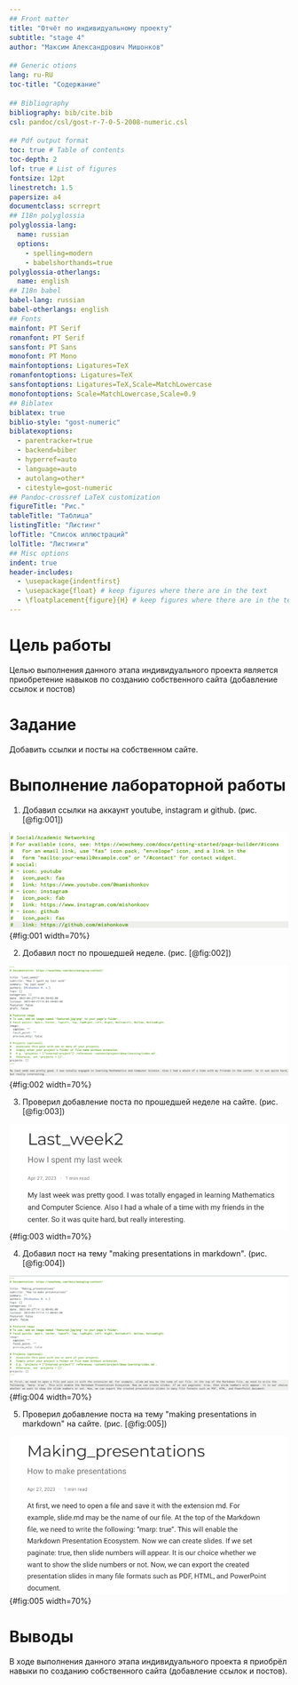```yaml
---
## Front matter
title: "Отчёт по индивидуальному проекту"
subtitle: "stage 4"
author: "Максим Александрович Мишонков"

## Generic otions
lang: ru-RU
toc-title: "Содержание"

## Bibliography
bibliography: bib/cite.bib
csl: pandoc/csl/gost-r-7-0-5-2008-numeric.csl

## Pdf output format
toc: true # Table of contents
toc-depth: 2
lof: true # List of figures
fontsize: 12pt
linestretch: 1.5
papersize: a4
documentclass: scrreprt
## I18n polyglossia
polyglossia-lang:
  name: russian
  options:
	- spelling=modern
	- babelshorthands=true
polyglossia-otherlangs:
  name: english
## I18n babel
babel-lang: russian
babel-otherlangs: english
## Fonts
mainfont: PT Serif
romanfont: PT Serif
sansfont: PT Sans
monofont: PT Mono
mainfontoptions: Ligatures=TeX
romanfontoptions: Ligatures=TeX
sansfontoptions: Ligatures=TeX,Scale=MatchLowercase
monofontoptions: Scale=MatchLowercase,Scale=0.9
## Biblatex
biblatex: true
biblio-style: "gost-numeric"
biblatexoptions:
  - parentracker=true
  - backend=biber
  - hyperref=auto
  - language=auto
  - autolang=other*
  - citestyle=gost-numeric
## Pandoc-crossref LaTeX customization
figureTitle: "Рис."
tableTitle: "Таблица"
listingTitle: "Листинг"
lofTitle: "Список иллюстраций"
lolTitle: "Листинги"
## Misc options
indent: true
header-includes:
  - \usepackage{indentfirst}
  - \usepackage{float} # keep figures where there are in the text
  - \floatplacement{figure}{H} # keep figures where there are in the text
---
```


# Цель работы

Целью выполнения данного этапа индивидуального проекта является приобретение навыков по созданию собственного сайта (добавление ссылок и постов)

# Задание

Добавить ссылки и посты на собственном сайте.

# Выполнение лабораторной работы

1. Добавил ссылки на аккаунт youtube, instagram и github. (рис. [@fig:001])

![Добавление ссылок](image/Рис.1.png){#fig:001 width=70%}

2. Добавил пост по прошедшей неделе. (рис. [@fig:002])

![Добавление поста по прошедшей неделе](image/Рис.2.png){#fig:002 width=70%}

3. Проверил добавление поста по прошедшей неделе на сайте. (рис. [@fig:003])

![Пост по прошедшей неделе на сайте](image/Рис.3.png){#fig:003 width=70%}

4. Добавил пост на тему "making presentations in markdown". (рис. [@fig:004])

![Добавление поста "making presentations"](image/Рис.4.png){#fig:004 width=70%}

5. Проверил добавление поста на тему "making presentations in markdown" на сайте. (рис. [@fig:005])

![Пост "making presentations" на сайте](image/Рис.5.png){#fig:005 width=70%}


# Выводы

В ходе выполнения данного этапа индивидуального проекта я приобрёл навыки по созданию собственного сайта (добавление ссылок и постов).
